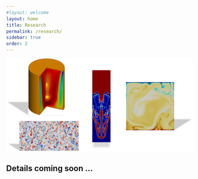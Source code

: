 ```yaml
---
#layout: welcome
layout: home
title: Research
permalink: /research/
sidebar: true
order: 2
---
```


 <img src="/assets/img/Research.png" usemap="#workmap">

 <map name="workmap">
  <area shape="rect" coords="90,0,275,250" href="/vorticity_dominated/">
  <area shape="rect" coords="375,50,450,400" href="/multiphase/">
  <area shape="rect" coords="60,275,325,475" href="/geophysical/">
  <area shape="rect" coords="2830,575,3949,1697" href="/hpc/">
 </map>

## Details coming soon ...
